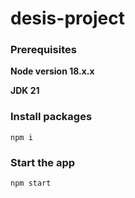 # desis-project

### Prerequisites

**Node version 18.x.x**

**JDK 21**


### Install packages

```shell
npm i
```

### Start the app
```shell
npm start
```
